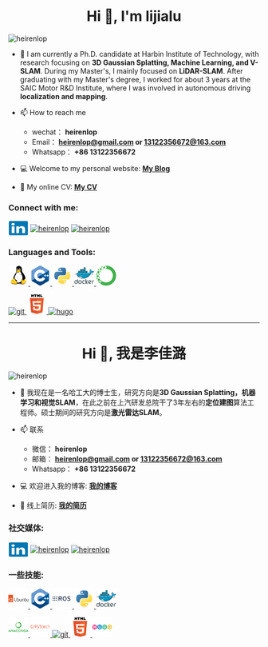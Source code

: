 <h1 align="center">Hi 👋, I'm lijialu</h1>
<p align="left"> <img src="https://komarev.com/ghpvc/?username=heirenlop&label=Profile%20views&color=0e75b6&style=flat" alt="heirenlop" /> </p>

- 🌱 I am currently a Ph.D. candidate at Harbin Institute of Technology, with research focusing on **3D Gaussian Splatting, Machine Learning, and V-SLAM**. During my Master's, I mainly focused on **LiDAR-SLAM**. After graduating with my Master's degree, I worked for about 3 years at the SAIC Motor R&D Institute, where I was involved in autonomous driving **localization and mapping**.

- 📫 How to reach me
  - wechat： **heirenlop**
  - Email： **heirenlop@gmail.com or 13122356672@163.com**
  - Whatsapp： **+86 13122356672**
  
- 💻 Welcome to my personal website: **[My Blog](https://heirenlop.github.io/en/)**
  
- 📁 My online CV: **[My CV](https://heirenlop.github.io/en/resume/)**

<h3 align="left">Connect with me:</h3>
<p align="left">
<a href="https://www.linkedin.com/in/%E4%BD%B3%E6%BD%9E-%E6%9D%8E-30b8961b7/" target="blank"><img align="center" src="https://github.com/devicons/devicon/blob/master/icons/linkedin/linkedin-original.svg" alt="heirenlop" height="30" width="40" /></a>
<a href="https://twitter.com/heirenlop" target="blank"><img align="center" src="https://raw.githubusercontent.com/rahuldkjain/github-profile-readme-generator/master/src/images/icons/Social/twitter.svg" alt="heirenlop" height="30" width="40" /></a>
<a href="https://www.facebook.com/" target="blank"><img align="center" src="https://raw.githubusercontent.com/rahuldkjain/github-profile-readme-generator/master/src/images/icons/Social/facebook.svg" alt="heirenlop" height="30" width="40" /></a>
</p>

<h3 align="left">Languages and Tools:</h3>
<p align="left">
  <a href="https://www.linux.org/" target="_blank" rel="noreferrer"> <img src="https://raw.githubusercontent.com/devicons/devicon/master/icons/linux/linux-original.svg" alt="linux" width="40" height="40"/> </a>
  <a href="https://www.w3schools.com/cpp/" target="_blank" rel="noreferrer"> <img src="https://raw.githubusercontent.com/devicons/devicon/master/icons/cplusplus/cplusplus-original.svg" alt="cplusplus" width="40" height="40"/> </a> 
  <a href="https://www.python.org" target="_blank" rel="noreferrer"> <img src="https://raw.githubusercontent.com/devicons/devicon/master/icons/python/python-original.svg" alt="python" width="40" height="40"/> </a> 
  <a href="https://www.docker.com/" target="_blank" rel="noreferrer"> <img src="https://raw.githubusercontent.com/devicons/devicon/master/icons/docker/docker-original-wordmark.svg" alt="docker" width="40" height="40"/> </a>
  <a href="https://docs.conda.io/" target="_blank" rel="noreferrer"> <img src="https://github.com/devicons/devicon/blob/master/icons/anaconda/anaconda-original.svg" alt="conda" width="40" height="40"/> </a></p>
  <a href="https://git-scm.com/" target="_blank" rel="noreferrer"> <img src="https://www.vectorlogo.zone/logos/git-scm/git-scm-icon.svg" alt="git" width="40" height="40"/> </a>
  <a href="https://www.w3.org/html/" target="_blank" rel="noreferrer"> <img src="https://raw.githubusercontent.com/devicons/devicon/master/icons/html5/html5-original-wordmark.svg" alt="html5" width="40" height="40"/> </a>
  <a href="https://gohugo.io/" target="_blank" rel="noreferrer"> <img src="https://api.iconify.design/logos-hugo.svg" alt="hugo" width="40" height="40"/> </a> 



---

<h1 align="center">Hi 👋, 我是李佳潞</h1>
<p align="left"> <img src="https://komarev.com/ghpvc/?username=heirenlop&label=Profile%20views&color=0e75b6&style=flat" alt="heirenlop" /> </p>

- 🌱 我现在是一名哈工大的博士生，研究方向是**3D Gaussian Splatting，机器学习和视觉SLAM**，在此之前在上汽研发总院干了3年左右的**定位建图**算法工程师。硕士期间的研究方向是**激光雷达SLAM**。

- 📫 联系
  - 微信： **heirenlop**
  - 邮箱： **heirenlop@gmail.com or 13122356672@163.com**
  - Whatsapp： **+86 13122356672**
  
- 💻 欢迎进入我的博客: **[我的博客](https://heirenlop.github.io/)**
  
- 📁 线上简历: **[我的简历](https://heirenlop.github.io/resume/)**

<h3 align="left">社交媒体:</h3>
<p align="left">
<a href="https://www.linkedin.com/in/%E4%BD%B3%E6%BD%9E-%E6%9D%8E-30b8961b7/" target="blank"><img align="center" src="https://github.com/devicons/devicon/blob/master/icons/linkedin/linkedin-original.svg" alt="heirenlop" height="30" width="40" /></a>
<a href="https://twitter.com/heirenlop" target="blank"><img align="center" src="https://raw.githubusercontent.com/rahuldkjain/github-profile-readme-generator/master/src/images/icons/Social/twitter.svg" alt="heirenlop" height="30" width="40" /></a>
<a href="https://www.facebook.com/" target="blank"><img align="center" src="https://raw.githubusercontent.com/rahuldkjain/github-profile-readme-generator/master/src/images/icons/Social/facebook.svg" alt="heirenlop" height="30" width="40" /></a>
</p>

<h3 align="left">一些技能:</h3>
<p align="left">
  <a href="https://www.linux.org/" target="_blank" rel="noreferrer"> <img src="https://github.com/devicons/devicon/blob/master/icons/ubuntu/ubuntu-original-wordmark.svg" alt="linux" width="40" height="40"/> </a>
  <a href="https://www.w3schools.com/cpp/" target="_blank" rel="noreferrer"> <img src="https://raw.githubusercontent.com/devicons/devicon/master/icons/cplusplus/cplusplus-original.svg" alt="cplusplus" width="40" height="40"/> </a> 
  <a href="https://www.ros.org/" target="_blank" rel="noreferrer"> <img src="https://github.com/devicons/devicon/blob/master/icons/ros/ros-original-wordmark.svg" alt="ROS" width="40" height="40"/> </a> 
  <a href="https://www.python.org" target="_blank" rel="noreferrer"> <img src="https://raw.githubusercontent.com/devicons/devicon/master/icons/python/python-original.svg" alt="python" width="40" height="40"/> </a> 
  <a href="https://www.docker.com/" target="_blank" rel="noreferrer"> <img src="https://raw.githubusercontent.com/devicons/devicon/master/icons/docker/docker-original-wordmark.svg" alt="docker" width="40" height="40"/> </a>
</p>
<p align="left">
  <a href="https://docs.conda.io/" target="_blank" rel="noreferrer"> <img src="https://github.com/devicons/devicon/blob/master/icons/anaconda/anaconda-original-wordmark.svg" alt="conda" width="40" height="40"/> </a>
  <a href="https://pytorch.org/" target="_blank" rel="noreferrer"> <img src="https://github.com/devicons/devicon/blob/master/icons/pytorch/pytorch-plain-wordmark.svg" alt="pytorch" width="40" height="40"/> </a>
  <a href="https://git-scm.com/" target="_blank" rel="noreferrer"> <img src="https://www.vectorlogo.zone/logos/git-scm/git-scm-icon.svg" alt="git" width="40" height="40"/> </a>
  <a href="https://www.w3.org/html/" target="_blank" rel="noreferrer"> <img src="https://raw.githubusercontent.com/devicons/devicon/master/icons/html5/html5-original-wordmark.svg" alt="html5" width="40" height="40"/> </a>
  <a href="https://gohugo.io/" target="_blank" rel="noreferrer"> <img src="https://github.com/devicons/devicon/blob/master/icons/hugo/hugo-original-wordmark.svg" alt="HUGO" width="40" height="40"/> </a>
  </p>


